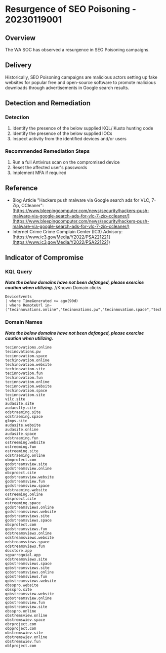 
# Resurgence of SEO Poisoning - 20230119001

## Overview

The WA SOC has observed a resurgence in SEO Poisoning campaigns.

## Delivery

Historically, SEO Poisoning campaigns are malicious actors setting up fake websites for popular free and open-source software to promote malicious downloads through advertisements in Google search results.

## Detection and Remediation

### Detection

1. Identify the presence of the below supplied KQL/ Kusto hunting code
2. Identify the presence of the below supplied IOCs
3. Inspect activity from the identified devices and/or users

### Recommended Remediation Steps

1. Run a full Antivirus scan on the compromised device
2. Reset the affected user's passwords
3. Implement MFA if required

## Reference

* Blog Article "Hackers push malware via Google search ads for VLC, 7-Zip, CCleaner": [https://www.bleepingcomputer.com/news/security/hackers-push-malware-via-google-search-ads-for-vlc-7-zip-ccleaner/](https://www.bleepingcomputer.com/news/security/hackers-push-malware-via-google-search-ads-for-vlc-7-zip-ccleaner/)
* Internet Crime Crime Complain Center (IC3) Advisory: [https://www.ic3.gov/Media/Y2022/PSA221221](https://www.ic3.gov/Media/Y2022/PSA221221)

## Indicator of Compromise

### KQL Query

***Note the below domains have not been defanged, please exercise caution when utilizing.***
//Known Domain clicks

```kusto
DeviceEvents
| where TimeGenerated >= ago(90d)
| where RemoteUrl in~ ("tecinnovations.online","tecinovations.pw","tecinnovation.space","techinovation.online","techinovation.website","techinovation.site","tecinnovation.fun","techinovation.fun","tecinnovation.online","tecinnovation.website","techinovation.space","tecinnovation.site","vilc.site","audasite.site","audacslty.site","odstraeming.site","odstraeming.space","glmps.site","audasite.website","audasite.online","audasite.space","odstraeming.fun","ostreeming.website","ostreeming.fun","ostreeming.site","odstraeming.online","obmprolect.com","godstreamsview.site","godstreamsview.online","obcproect.site","godstreamsview.website","godstreamsview.fun","godstreamsview.space","odstraeming.website","ostreeming.online","obsproect.site","ostreeming.space","godstreamsviews.online","godstreamsviews.website","godstreamsviews.site","godstreamsviews.space","obcprolect.com","godstreamsviews.fun","odstreamsviews.online","odstreamsviews.website","odstreamsviews.space","odstreamsviews.fun","docstore.app","sgparroquial.app","odstreamsviews.site","qobstreamsviews.space","qobstreamsviews.site","qobstreamsviews.online","qobstreamsviews.fun","qobstreamsviews.website","obsspro.website","obsspro.site","qobstreamsview.website","qobstreamsview.online","qobstreamsview.fun","qobstreamsview.site","obsspro.online","obstremsview.online","obstremswiev.space","obrproject.com","obpproject.com","obstremswiev.site","obstremswiev.online","obstremswiev.fun","oblproject.com")
```

### Domain Names

***Note the below domains have not been defanged, please exercise caution when utilizing.***

```text
tecinnovations.online
tecinovations.pw
tecinnovation.space
techinovation.online
techinovation.website
techinovation.site
tecinnovation.fun
techinovation.fun
tecinnovation.online
tecinnovation.website
techinovation.space
tecinnovation.site
vilc.site
audasite.site
audacslty.site
odstraeming.site
odstraeming.space
glmps.site
audasite.website
audasite.online
audasite.space
odstraeming.fun
ostreeming.website
ostreeming.fun
ostreeming.site
odstraeming.online
obmprolect.com
godstreamsview.site
godstreamsview.online
obcproect.site
godstreamsview.website
godstreamsview.fun
godstreamsview.space
odstraeming.website
ostreeming.online
obsproect.site
ostreeming.space
godstreamsviews.online
godstreamsviews.website
godstreamsviews.site
godstreamsviews.space
obcprolect.com
godstreamsviews.fun
odstreamsviews.online
odstreamsviews.website
odstreamsviews.space
odstreamsviews.fun
docstore.app
sgparroquial.app
odstreamsviews.site
qobstreamsviews.space
qobstreamsviews.site
qobstreamsviews.online
qobstreamsviews.fun
qobstreamsviews.website
obsspro.website
obsspro.site
qobstreamsview.website
qobstreamsview.online
qobstreamsview.fun
qobstreamsview.site
obsspro.online
obstremsview.online
obstremswiev.space
obrproject.com
obpproject.com
obstremswiev.site
obstremswiev.online
obstremswiev.fun
oblproject.com
```
